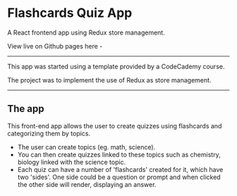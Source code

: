 # Flashcards Quiz App

A React frontend app using Redux store management.

View live on Github pages here - 

---

This app was started using a template provided by a CodeCademy course.

The project was to implement the use of Redux as store management.

---

## The app

This front-end app allows the user to create quizzes using flashcards and categorizing them by topics.

* The user can create topics (eg. math, science). 
* You can then create quizzes linked to these topics such as chemistry, biology linked with the science topic.
* Each quiz can have a number of 'flashcards' created for it, which have two 'sides'. One side could be a question or prompt and when clicked the other side will render, displaying an answer. 